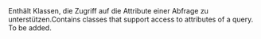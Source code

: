 <Namespace Name="Microsoft.Azure.SqlDatabase.ElasticScale.Query">
  <Docs>
    <summary><span data-ttu-id="9ec8a-101">Enthält Klassen, die Zugriff auf die Attribute einer Abfrage zu unterstützen.</span><span class="sxs-lookup"><span data-stu-id="9ec8a-101">Contains classes that support access to attributes of a query.</span></span></summary> 
    <remarks>To be added.</remarks>
  </Docs>
</Namespace>
